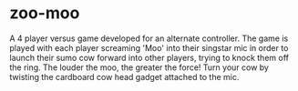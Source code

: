 # zoo-moo

A 4 player versus game developed for an alternate controller. The game is played with each player screaming 'Moo' into their singstar mic in order to launch their sumo cow forward into other players, trying to knock them off the ring. The louder the moo, the greater the force! Turn your cow by twisting the cardboard cow head gadget attached to the mic.
